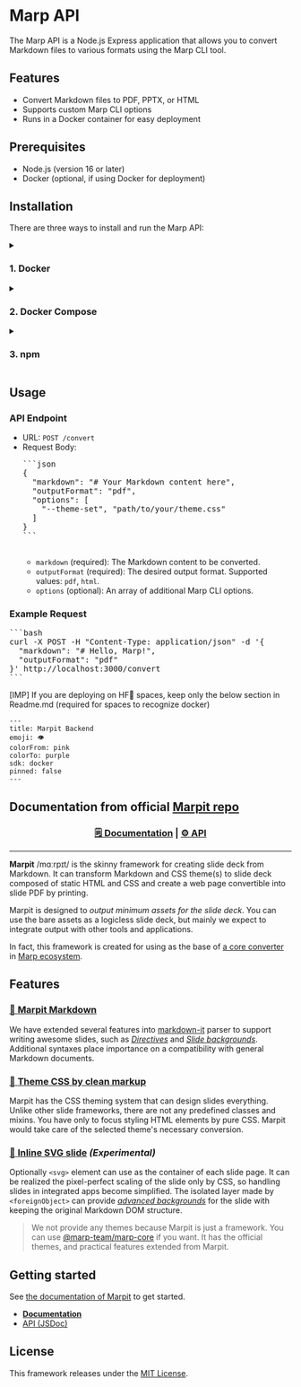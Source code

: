 
# Marp API

The Marp API is a Node.js Express application that allows you to convert Markdown files to various formats using the Marp CLI tool.

## Features

- Convert Markdown files to PDF, PPTX, or HTML
- Supports custom Marp CLI options
- Runs in a Docker container for easy deployment

## Prerequisites

- Node.js (version 16 or later)
- Docker (optional, if using Docker for deployment)

## Installation

There are three ways to install and run the Marp API:

<details>
  <summary><h3>1. Docker</h3></summary>

  1. Clone the repository:
     ```
     git clone https://github.com/yourusername/marp-api.git
     cd marp-api
     ```

  2. Build the Docker image:
     ```
     docker build -t marp-api .
     ```

  3. Run the Docker container:
     ```
     docker run -p 3000:3000 marp-api
     ```
</details>

<details>
  <summary><h3>2. Docker Compose</h3></summary>

  1. Clone the repository:
     ```
     git clone https://github.com/yourusername/marp-api.git
     cd marp-api
     ```

  2. Run the Docker Compose command:
     ```
     docker-compose up
     ```
</details>

<details>
  <summary><h3>3. npm</h3></summary>

  1. Clone the repository:
     ```
     git clone https://github.com/yourusername/marp-api.git
     cd marp-api
     ```

  2. Install dependencies:
     ```
     npm install
     ```

  3. Start the server:
     ```
     npm start
     ```
</details>

## Usage

<h3>API Endpoint</h3>

<ul>
  <li>URL: <code>POST /convert</code></li>
  <li>Request Body:
    <pre>
```json
{
  "markdown": "# Your Markdown content here",
  "outputFormat": "pdf",
  "options": [
    "--theme-set", "path/to/your/theme.css"
  ]
}
```
    </pre>
    <ul>
      <li><code>markdown</code> (required): The Markdown content to be converted.</li>
      <li><code>outputFormat</code> (required): The desired output format. Supported values: <code>pdf</code>, <code>html</code>.</li>
      <li><code>options</code> (optional): An array of additional Marp CLI options.</li>
    </ul>
  </li>
</ul>

<h3>Example Request</h3>

<pre>
```bash
curl -X POST -H "Content-Type: application/json" -d '{
  "markdown": "# Hello, Marp!",
  "outputFormat": "pdf"
}' http://localhost:3000/convert
```
</pre>


[IMP] If you are deploying on HF🤗 spaces, keep only the below section in Readme.md (required for spaces to recognize docker)
 ```
---
title: Marpit Backend
emoji: 👁
colorFrom: pink
colorTo: purple
sdk: docker
pinned: false
---
```

## Documentation from official [Marpit repo](https://github.com/marp-team/marpit)
<div align="center">

### [🗒 Documentation](https://marpit.marp.app/) | [⚙ API](https://marpit-api.marp.app/)

</div>

---

**Marpit** /mɑːrpɪt/ is the skinny framework for creating slide deck from Markdown. It can transform Markdown and CSS theme(s) to slide deck composed of static HTML and CSS and create a web page convertible into slide PDF by printing.

Marpit is designed to _output minimum assets for the slide deck_. You can use the bare assets as a logicless slide deck, but mainly we expect to integrate output with other tools and applications.

In fact, this framework is created for using as the base of [a core converter][marp-core] in [Marp ecosystem][marp].

[marp]: https://github.com/marp-team/marp/
[marp-core]: https://github.com/marp-team/marp-core/

## Features

### [:pencil: **Marpit Markdown**](https://marpit.marp.app/markdown)

We have extended several features into [markdown-it](https://github.com/markdown-it/markdown-it) parser to support writing awesome slides, such as [_Directives_](https://marpit.marp.app/directives) and [_Slide backgrounds_](https://marpit.marp.app/image-syntax?id=slide-backgrounds). Additional syntaxes place importance on a compatibility with general Markdown documents.

### [:art: **Theme CSS by clean markup**](https://marpit.marp.app/theme-css)

Marpit has the CSS theming system that can design slides everything. Unlike other slide frameworks, there are not any predefined classes and mixins. You have only to focus styling HTML elements by pure CSS. Marpit would take care of the selected theme's necessary conversion.

### [:triangular_ruler: **Inline SVG slide**](https://marpit.marp.app/inline-svg) _(Experimental)_

Optionally `<svg>` element can use as the container of each slide page. It can be realized the pixel-perfect scaling of the slide only by CSS, so handling slides in integrated apps become simplified. The isolated layer made by `<foreignObject>` can provide [_advanced backgrounds_](https://marpit.marp.app/image-syntax?id=advanced-backgrounds) for the slide with keeping the original Markdown DOM structure.

> We not provide any themes because Marpit is just a framework. You can use [@marp-team/marp-core][marp-core] if you want. It has the official themes, and practical features extended from Marpit.

## Getting started

See [the documentation of Marpit](https://marpit.marp.app/?id=getting-started) to get started.

- **[Documentation](https://marpit.marp.app/)**
- [API (JSDoc)](https://marpit-api.marp.app/)

## License

This framework releases under the [MIT License](LICENSE).
